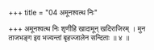 +++
title = "04 अमूनश्वत्थ निः"

+++
अमूनश्वत्थ निः शृणीहि खादामून् खदिराजिरम् । मुन  
ताजभङ्ग इव भज्यन्तां बृहज्जालेन सन्दिताः ॥ ४ ॥